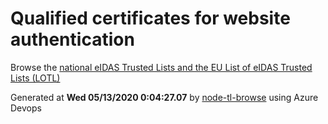 # Qualified certificates for website authentication 
 Browse the [national eIDAS Trusted Lists and the EU List of eIDAS Trusted Lists (LOTL)](https://webgate.ec.europa.eu/tl-browser/#/) 
 
 
Generated at **Wed 05/13/2020  0:04:27.07** by [node-tl-browse](https://github.com/ymedlop/node-tl-browser) using Azure Devops 
